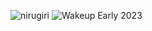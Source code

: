 ![nirugiri](https://img.shields.io/static/v1?label=nirugiri&message=1297717&color=ff69b4)
![Wakeup Early 2023](https://img.shields.io/badge/Wakeup_Early_2023-18/20-blue)

